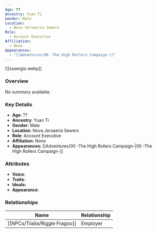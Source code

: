 ```yaml
---
Age: ??
Ancestry: Yuan Ti
Gender: Male
Location:
  - Nova Jersaeria Sewers
Role:
  - Account Executive
Affiliation:
  - None
Appearances:
  - "[[Adventures/00 -The High Rollers Campaign-]]"
---
```


![[sssergio.webp]]

### Overview
No summary available.

### Key Details
- **Age**: ??
- **Ancestry**: Yuan Ti
- **Gender**: Male
- **Location**: Nova Jersaeria Sewers
- **Role**: Account Executive
- **Affiliation:** None
- **Appearances:** [[Adventures/00 -The High Rollers Campaign-\|00 -The High Rollers Campaign-]]

### Attributes
- **Voice**: 
- **Traits**: 
- **Ideals:** 
- **Appearance**:

### Relationships

| Name              | Relationship |
| ----------------- | ------------ |
| [[NPCs/Tiialia/Riggle Fragoo]] | Employer     |
